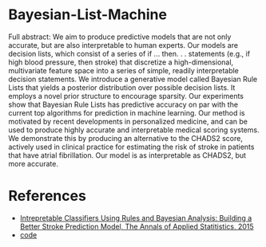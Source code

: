 # Bayesian-List-Machine
Full abstract: We aim to produce predictive models that are not only accurate, but are
also interpretable to human experts. Our models are decision lists, which consist
of a series of if ... then. . . statements (e.g., if high blood pressure, then
stroke) that discretize a high-dimensional, multivariate feature space into a
series of simple, readily interpretable decision statements. We introduce a
generative model called Bayesian Rule Lists that yields a posterior distribution
over possible decision lists. It employs a novel prior structure to encourage
sparsity. Our experiments show that Bayesian Rule Lists has predictive
accuracy on par with the current top algorithms for prediction in machine
learning. Our method is motivated by recent developments in personalized
medicine, and can be used to produce highly accurate and interpretable medical
scoring systems. We demonstrate this by producing an alternative to the
CHADS2 score, actively used in clinical practice for estimating the risk of
stroke in patients that have atrial fibrillation. Our model is as interpretable as
CHADS2, but more accurate.

# References
- [Intrepretable Classifiers Using Rules and Bayesian Analysis: Building a Better Stroke Prediction Model, The Annals of Applied Statitistics, 2015](https://users.cs.duke.edu/~cynthia/docs/LethamRuMcMa15.pdf)
- [code](https://users.cs.duke.edu/~cynthia/code.html)
